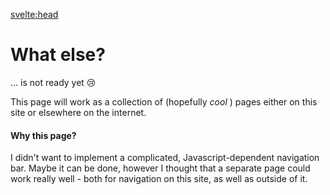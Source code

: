 <script lang="ts">
  import { siteTitle } from "$lib/config";
</script>

<svelte:head>

  <title>What else? | {siteTitle}</title>
  <meta name="description" content="Page with various links to content on this site and elsewhere on the internet" />
</svelte:head>

# What else?

... is not ready yet 😢

This page will work as a collection of (hopefully _cool_ ) pages either on this site or elsewhere on the internet.

#### Why this page?

I didn't want to implement a complicated, Javascript-dependent navigation bar. Maybe it can be done, however I thought that a separate page could work really well - both for navigation on this site, as well as outside of it.
